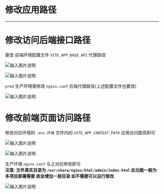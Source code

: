 # 修改应用路径
- - -
# 修改访问后端接口路径

更改 前端环境配置文件 `VITE_APP_BASE_API` 代理路径

![输入图片说明](https://foruda.gitee.com/images/1661824572484410642/14265f05_1766278.png "屏幕截图") <br>

![输入图片说明](https://foruda.gitee.com/images/1724317552931269967/f7515655_1766278.png "屏幕截图")

`prod` 生产环境需修改 `nginx.conf` 后端代理路径(上述配置文件也要改)

![输入图片说明](https://foruda.gitee.com/images/1678980501204821424/d3340308_1766278.png "屏幕截图")

# 修改前端页面访问路径
修改对应环境的 `.env.环境` 文件内的 `VITE_APP_CONTEXT_PATH` 应用访问路径即可

![输入图片说明](https://foruda.gitee.com/images/1661824572484410642/14265f05_1766278.png "屏幕截图")

![输入图片说明](https://foruda.gitee.com/images/1724317049535973756/0a2cc43b_1766278.png "屏幕截图")

生产环境 `nginx.conf` 与之对应修改即可 <br>
**注意: 文件真实目录为 `/usr/share/nginx/html/admin/index.html` 此功能一般为多项目部署需要 故会增加一层目录 如不需要可以自行修改** <br>

![输入图片说明](https://foruda.gitee.com/images/1678976662194341301/2720b7e9_1766278.png "屏幕截图")